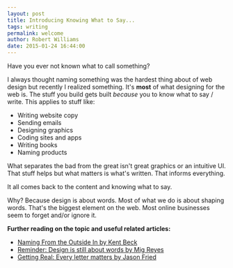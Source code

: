 ```yaml
---
layout: post
title: Introducing Knowing What to Say...
tags: writing
permalink: welcome
author: Robert Williams
date: 2015-01-24 16:44:00
---
```

Have you ever not known what to call something? 

I always thought naming something was the hardest thing about of web design but recently I realized something. It's **most** of what designing for the web is. The stuff you build gets built *because* you to know what to say / write. This applies to stuff like:

- Writing website copy
- Sending emails
- Designing graphics
- Coding sites and apps
- Writing books
- Naming products

What separates the bad from the great isn't great graphics or an intuitive UI. That stuff helps but what matters is what's written. That informs everything. 

It all comes back to the content and knowing what to say.

Why? Because design is about words. Most of what we do is about shaping words. That's the biggest element on the web. Most online businesses seem to forget and/or ignore it. 

**Further reading on the topic and useful related articles:**

- [Naming From the Outside In by Kent Beck](https://www.facebook.com/notes/kent-beck/naming-from-the-outside-in/464270190272517)
- [Reminder: Design is still about words by Mig Reyes](https://signalvnoise.com/posts/3404-reminder-design-is-still-about-words)
- [Getting Real: Every letter matters by Jason Fried](https://gettingreal.37signals.com/ch09_Copywriting_is_Interface_Design.php)